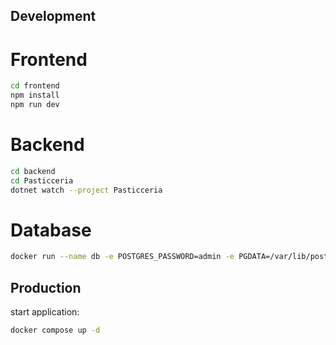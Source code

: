 ## Development

# Frontend
```bash
cd frontend
npm install
npm run dev
```

# Backend

```bash
cd backend
cd Pasticceria
dotnet watch --project Pasticceria
```

# Database

```bash
docker run --name db -e POSTGRES_PASSWORD=admin -e PGDATA=/var/lib/postgresql/data/pgdata -p 5432:5432 -v REPLACE_WITH_ABSOLUTE_PATH/db-data:/var/lib/postgresql/data -d postgres
```

## Production

start application:

```bash
docker compose up -d
````
